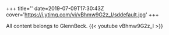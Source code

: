 +++
title=''
date=2019-07-09T17:30:43Z
cover='https://i.ytimg.com/vi/vBhmw9G2z_I/sddefault.jpg'
+++

All content belongs to GlennBeck.
{{< youtube vBhmw9G2z_I >}}
